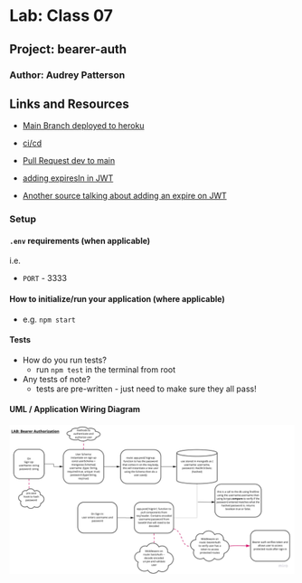 # Lab: Class 07

## Project: bearer-auth

### Author: Audrey Patterson

## Links and Resources

- [Main Branch deployed to heroku](https://audrey-bearer-auth.herokuapp.com/)
- [ci/cd](https://github.com/arpatterson31/bearer-auth/actions)
- [Pull Request dev to main](https://github.com/arpatterson31/bearer-auth/pull/1)

- [adding expiresIn in JWT](https://github.com/auth0/node-jsonwebtoken)
- [Another source talking about adding an expire on JWT](https://stackoverflow.com/questions/45207104/how-to-set-jwt-token-expiry-time-to-maximum-in-nodejs)

### Setup

#### `.env` requirements (when applicable)

i.e.

- `PORT` - 3333

#### How to initialize/run your application (where applicable)

- e.g. `npm start`

#### Tests

- How do you run tests?
  - run `npm test` in the terminal from root
- Any tests of note?
  - tests are pre-written - just need to make sure they all pass!

#### UML / Application Wiring Diagram

![Lab 07 UML](assets/lab07-uml-bearer.jpg)
